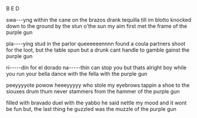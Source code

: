 B E D

swa---yng within the cane on the brazos
drank tequilla till im blotto
knocked down to the ground by the stun o'the sun
my aim first met the frame of the purple gun

pla----ying stud in the parlor
queeeeeennnn found a coula partners
shoot for the loot, but the table spun
but a drunk cant handle to gamble gainst the purple gun

ri-----din for el dorado
na-----thin can stop you
but thats alright boy while you run
your bella dance with the fella with the purple gun


peeyyyyote powow
heeeyyyyy who stole my eyebrows
tappin a shoe to the siouxes drum
thum never stammers from the hammer of the purple gun

filled with bravado
duel with the yabbo
he said nettle my mood and it wont be fun
but, the last thing he guzzled was the muzzle of the purple gun

